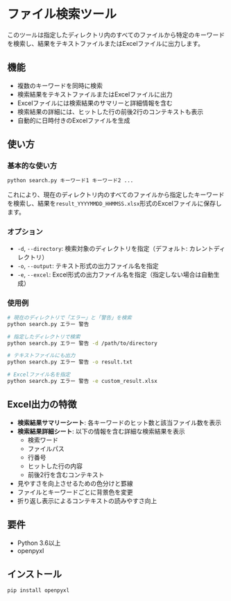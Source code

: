 # ファイル検索ツール

このツールは指定したディレクトリ内のすべてのファイルから特定のキーワードを検索し、結果をテキストファイルまたはExcelファイルに出力します。

## 機能

- 複数のキーワードを同時に検索
- 検索結果をテキストファイルまたはExcelファイルに出力
- Excelファイルには検索結果のサマリーと詳細情報を含む
- 検索結果の詳細には、ヒットした行の前後2行のコンテキストも表示
- 自動的に日時付きのExcelファイルを生成

## 使い方

### 基本的な使い方

```bash
python search.py キーワード1 キーワード2 ...
```

これにより、現在のディレクトリ内のすべてのファイルから指定したキーワードを検索し、結果を`result_YYYYMMDD_HHMMSS.xlsx`形式のExcelファイルに保存します。

### オプション

- `-d`, `--directory`: 検索対象のディレクトリを指定（デフォルト: カレントディレクトリ）
- `-o`, `--output`: テキスト形式の出力ファイル名を指定
- `-e`, `--excel`: Excel形式の出力ファイル名を指定（指定しない場合は自動生成）

### 使用例

```bash
# 現在のディレクトリで「エラー」と「警告」を検索
python search.py エラー 警告

# 指定したディレクトリで検索
python search.py エラー 警告 -d /path/to/directory

# テキストファイルにも出力
python search.py エラー 警告 -o result.txt

# Excelファイル名を指定
python search.py エラー 警告 -e custom_result.xlsx
```

## Excel出力の特徴

- **検索結果サマリーシート**: 各キーワードのヒット数と該当ファイル数を表示
- **検索結果詳細シート**: 以下の情報を含む詳細な検索結果を表示
  - 検索ワード
  - ファイルパス
  - 行番号
  - ヒットした行の内容
  - 前後2行を含むコンテキスト
- 見やすさを向上させるための色分けと罫線
- ファイルとキーワードごとに背景色を変更
- 折り返し表示によるコンテキストの読みやすさ向上

## 要件

- Python 3.6以上
- openpyxl

## インストール

```bash
pip install openpyxl
``` 